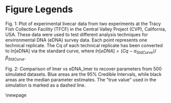 
# Figure Legends

Fig. 1: Plot of experimental livecar data from two experiments at the Tracy
Fish Collection Facility (TFCF) in the Central Valley Project (CVP),
California, USA. These data were used to test different analysis
techniques for environmental DNA (eDNA) survey data. Each point
represents one technical replicate. The Cq of each technical replicate
has been converted to ln[eDNA] via the standard curve, where $ln[eDNA]
= (Cq - \alpha_{StdCurve}) / \beta_{StdCurve}$.

Fig. 2: Comparison of lmer vs eDNA_lmer to recover parameters from
500 simulated datasets. Blue areas are the 95\% Credible Intervals,
while black areas are the median parameter estimates. The "true value"
used in the simulation is marked as a dashed
line.

\newpage
